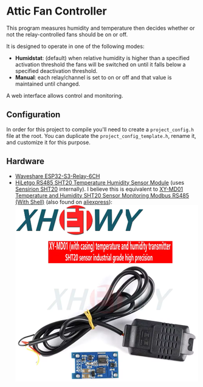 # Attic Fan Controller

This program measures humidity and temperature then decides whether or not the relay-controlled fans should be on or off.

It is designed to operate in one of the following modes:

- **Humidstat**: (default) when relative humidity is higher than a specified activation threshold the fans will be switched on until it falls below a specified deactivation threshold.
- **Manual**: each relay/channel is set to on or off and that value is maintained until changed.

A web interface allows control and monitoring.

## Configuration

In order for this project to compile you'll need to create a `project_config.h` file at the root.
You can duplicate the `project_config_template.h`, rename it, and customize it for this purpose.

## Hardware

* [Waveshare ESP32-S3-Relay-6CH](https://www.waveshare.com/wiki/ESP32-S3-Relay-6CH)
* [HiLetgo RS485 SHT20 Temperature Humidity Sensor Module](https://www.amazon.com/dp/B082F8WXD8) (uses [Sensirion SHT20](https://sensirion.com/media/documents/CCDE1377/635000A2/Sensirion_Datasheet_Humidity_Sensor_SHT20.pdf) internally).
  I believe this is equivalent to
  [XY-MD01 Temperature and Humidity SHT20 Sensor Monitoring Modbus RS485 (With Shell)](https://www.amazon.com/XY-MD01-Temperature-Humidity-Sensor-Monitoring/dp/B0C7GQJ5P7)
  (also found on [aliexpress](https://www.aliexpress.us/item/3256806675754758.html)):
  ![XY-MD01 sensor](./XY-MD01.png)